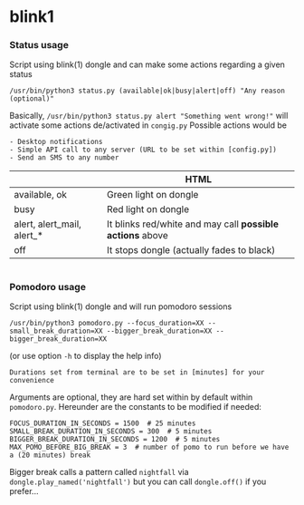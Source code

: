 # blink1

### Status usage
Script using blink(1) dongle and can make some actions regarding a given status
```
/usr/bin/python3 status.py (available|ok|busy|alert|off) "Any reason (optional)"
```
Basically, `/usr/bin/python3 status.py alert "Something went wrong!"` will activate some actions de/activated in `congig.py`
Possible actions would be

    - Desktop notifications
    - Simple API call to any server (URL to be set within [config.py])
    - Send an SMS to any number

|                            | HTML                                                        |
|----------------------------|-------------------------------------------------------------|
| available, ok              | Green light on dongle                                       |
| busy                       | Red light on dongle                                         |
| alert, alert_mail, alert_* | It blinks red/white and may call **possible actions** above |
| off                        | It stops dongle (actually fades to black)                   |

#

### Pomodoro usage
Script using blink(1) dongle and will run pomodoro sessions
```
/usr/bin/python3 pomodoro.py --focus_duration=XX --small_break_duration=XX --bigger_break_duration=XX --bigger_break_duration=XX
```
(or use option `-h` to display the help info)

    Durations set from terminal are to be set in [minutes] for your convenience 

Arguments are optional, they are hard set within by default within `pomodoro.py`.
Hereunder are the constants to be modified if needed: 
    
    FOCUS_DURATION_IN_SECONDS = 1500  # 25 minutes
    SMALL_BREAK_DURATION_IN_SECONDS = 300  # 5 minutes
    BIGGER_BREAK_DURATION_IN_SECONDS = 1200  # 5 minutes
    MAX_POMO_BEFORE_BIG_BREAK = 3  # number of pomo to run before we have a (20 minutes) break


Bigger break calls a pattern called `nightfall` via `dongle.play_named('nightfall')` but you can call `dongle.off()` if you prefer...


